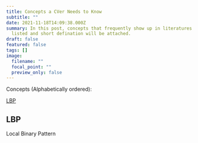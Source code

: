 ```yaml
---
title: Concepts a CVer Needs to Know
subtitle: ""
date: 2021-11-18T14:09:38.000Z
summary: In this post, concepts that frequently show up in literatures will be
  listed and short defination will be attached.
draft: false
featured: false
tags: []
image:
  filename: ""
  focal_point: ""
  preview_only: false
---
```

Concepts (Alphabetically ordered):

[LBP](#LBP)

## LBP
Local Binary Pattern